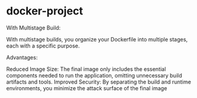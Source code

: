 # docker-project

With Multistage Build:

With multistage builds, you organize your Dockerfile into multiple stages, each with a specific purpose.

Advantages:

Reduced Image Size: The final image only includes the essential components needed to run the application, omitting unnecessary build artifacts and tools.
Improved Security: By separating the build and runtime environments, you minimize the attack surface of the final image
